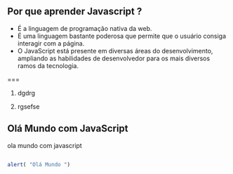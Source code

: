 ## Por que aprender Javascript ?

* É a linguagem de programação nativa da web.
* É uma linguagem bastante poderosa que permite que o usuário consiga interagir com a página.
* O JavaScript está presente em diversas áreas do desenvolvimento, ampliando as habilidades de desenvolvedor para os mais diversos ramos da tecnologia.

===
1. dgdrg

1. rgsefse



## Olá Mundo com JavaScript

ola mundo com javascript
```javascript

alert( "Olá Mundo ")
```

